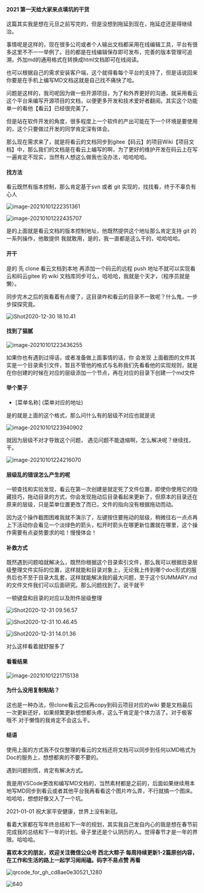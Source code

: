 #### **2021 第一天给大家来点填坑的干货**

这篇其实我是想在元旦之前写完的，但是没想到拖延到现在，拖延症还是得继续治。

事情呢是这样的，现在很多公司或者个人输出文档都采用在线编辑工具，平台有很多这里不不一一举例了。目的都是在线编辑保存即可发布，完善的版本管理可追溯，外加md的通用格式在转换成html文档即可在线阅读。

也可以根据自己的需求安装客户端，这个就得看每个平台的支持了，但是话说回来你要是在手机上编写MD文档这就是自己找不痛快了哈。

问题是这样的，我司呢因为做一些开源项目，为了和外界更好的沟通，就采用看云这个平台来编写开源项目的文档，以便更多开发和技术爱好者翻阅。其实这个功能单一的看他【看云】已经很完美了。

但是站在软件开发的角度，很多程度上一个软件的产出可能在下一个环境是要使用的，这个只要做过开发的同学肯定深有体会。

那么现在需求来了，就是将看云的文档同步到gitee【码云】的项目Wiki【项目文档】中，那么我们的文档是在看云上编写的啊，为了更好的维护开发在码云上在写一遍肯定不现实，当然有人想这么做我也没办法，哈哈哈哈。

#### **找方法**

看云既然有版本控制，那么肯定基于svn 或者 git 实现的，找找看，终于不辜负有心人

![image-20210101222351361](https://gitee.com/stivepeim/img4mk/raw/master/20210101222351.png)

![image-20210101222435707](https://gitee.com/stivepeim/img4mk/raw/master/20210101222435.png)



是的上面就是看云文档的版本控制地址，他既然提供这个地址那么肯定支持 git 的一系列操作，他敢提供 我就敢用，是的，我一直都是这么干的，哈哈哈哈。

#### **开干**

是的 先 clone 看云文档到本地 再添加一个码云的远程 push 地址不就可以实现看云和码云gitee 的 wiki 文档库同步可么，哈哈哈，我就是个天才，（程序员就是懒）。

同步完木之后的我看着有点傻了，这目录咋和看云的目录不一致呢？什么鬼，一步步探探究竟。

![iShot2020-12-30 18.10.41](https://gitee.com/stivepeim/img4mk/raw/master/20210101222830.png)

#### **找到了猫腻**

![image-20210101223436255](https://gitee.com/stivepeim/img4mk/raw/master/20210101223436.png)

如果你也有遇到过得话，或者准备做上面事情的话，你 会发现 上面截图的文件其实是一个目录索引文件，暂且不管他的格式与名称我们先看看他的实现规则，就是在你创建的时候在对应的层级添加一个节点，再在对应的目录下创建一个md文件

#### **举个栗子**

* [菜单名称] (菜单对应的地址)

是的就是上面的这个格式，那么问什么有的层级不对应也就是说

![image-20210101223940902](https://gitee.com/stivepeim/img4mk/raw/master/20210101223940.png)

就因为层级不对才导致这个问题， 遇见问题不能退缩啊，怎么解决呢？继续找，干。

![image-20210101224216070](https://gitee.com/stivepeim/img4mk/raw/master/20210101224216.png)



#### **层级乱的错误怎么产生的呢**

一顿查找和实验发现，看云在第一次创建是就定死了文件位置，即使你使用它的隐藏技巧，拖动目录的方式，你会发现拖动后目录看起来更新了，但原本的目录还在原来的层级，只是菜单位置更改了而已，文件的指向没有根据拖动而动。

因为这个操作截图困难我就不演示了，左键按住要拖动的层级，稍微往右一点点再上下活动你会看见一个淡绿色的箭头，松开时箭头在哪更新位置就在哪里，这个操作需要有点姿势要求的哈！慢慢体会！

#### **补救方式**

既然遇到问题咱就解决么，既然你根据这个目录索引文件，那么我可以根据目录层级整理文件实际的位置，这样就能和目录对象上，无论我上传到哪个doc形式的服务后也不至于目录大乱套，这样就能解决我的最大问题，至于这个SUMMARY.md的文件文件我们可以后面研究。那么问题找到了。说干就干

一顿键盘和目录的对应以及附件层级整理

![iShot2020-12-31 09.56.57](https://gitee.com/stivepeim/img4mk/raw/master/20210101225416.png)

![iShot2020-12-31 10.46.45](https://gitee.com/stivepeim/img4mk/raw/master/20210101225439.png)

![iShot2020-12-31 14.01.36](https://gitee.com/stivepeim/img4mk/raw/master/20210101225450.png)

对么这样看着就舒服多了

#### **看看结果**

![image-20210101221715138](https://gitee.com/stivepeim/img4mk/raw/master/20210101221715.png)

#### **为什么没用复制粘贴**？

这也是一种办法，但clone看云之后再copy到码云项目对应的wiki 要是文档最后一次更新还好，如果频繁更新想想都头疼，这么干肯定是个体力活了。对于极客 哦不 对于懒惰的我肯定不会这么干。



#### **结语**

使用上面的方式我不仅仅整理的看云的文档还将文档可以同步到任何以MD格式为Doc的服务上，想想都爽的不要不要的。

遇到问题别慌，肯定有解决方式。

我是用VSCode更改和编写MD文档的，当然素材都是之前的，后面如果继续用本地写MD同步到看云或者其他平台我再看看这个图片咋么弄，不行就搞一个图床。哈哈哈，想想好像又入了一个坑。



2021-01-01 祝大家平安健康，世界上没有新冠。

看着大家都在写年终总结和下一年的规划，其实我自己发自内心的我是想在春节前完成我的总结和下一年的计划。骨子里还是个认阴历的人。觉得春节才是一年的界限。哈哈哈。



**喜欢本文的朋友，欢迎关注微信公众号 西北大粽子 每周持续更新1-2篇原创内容，在工作和生活的路上一起学习闹闹磕。码字不易点赞 再看**

![qrcode_for_gh_cd8ae0e30521_1280](https://gitee.com/stivepeim/img4mk/raw/master/20201218232623.jpg)

![640](https://gitee.com/stivepeim/img4mk/raw/master/20201226230441.gif)


